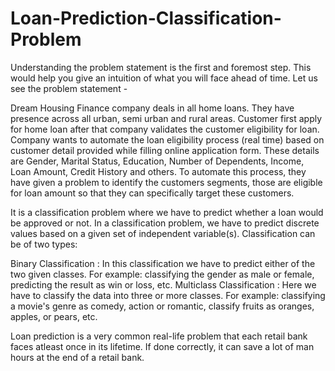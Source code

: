 # Loan-Prediction-Classification-Problem

Understanding the problem statement is the first and foremost step. This would help you give an intuition of what you will face ahead of time. Let us see the problem statement -

Dream Housing Finance company deals in all home loans. They have presence across all urban, semi urban and rural areas. Customer first apply for home loan after that company validates the customer eligibility for loan. Company wants to automate the loan eligibility process (real time) based on customer detail provided while filling online application form. These details are Gender, Marital Status, Education, Number of Dependents, Income, Loan Amount, Credit History and others. To automate this process, they have given a problem to identify the customers segments, those are eligible for loan amount so that they can specifically target these customers.

It is a classification problem where we have to predict whether a loan would be approved or not. In a classification problem, we have to predict discrete values based on a given set of independent variable(s). Classification can be of two types:

Binary Classification : In this classification we have to predict either of the two given classes. For example: classifying the gender as male or female, predicting the result as win or loss, etc.
Multiclass Classification : Here we have to classify the data into three or more classes. For example: classifying a movie's genre as comedy, action or romantic, classify fruits as oranges, apples, or pears, etc.

Loan prediction is a very common real-life problem that each retail bank faces atleast once in its lifetime. If done correctly, it can save a lot of man hours at the end of a retail bank.

